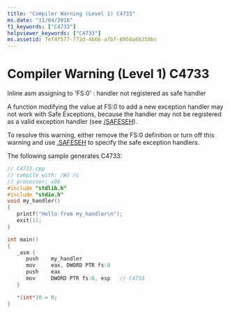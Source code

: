 ```yaml
---
title: "Compiler Warning (Level 1) C4733"
ms.date: "11/04/2016"
f1_keywords: ["C4733"]
helpviewer_keywords: ["C4733"]
ms.assetid: 7ef4f577-772d-4b66-a7bf-8958a6b250bc
---
```

# Compiler Warning (Level 1) C4733

Inline asm assigning to 'FS:0' : handler not registered as safe handler

A function modifying the value at FS:0 to add a new exception handler may not work with Safe Exceptions, because the handler may not be registered as a valid exception handler (see [/SAFESEH](../../build/reference/safeseh-image-has-safe-exception-handlers.md)).

To resolve this warning, either remove the FS:0 definition or turn off this warning and use [.SAFESEH](../../assembler/masm/dot-safeseh.md) to specify the safe exception handlers.

The following sample generates C4733:

```cpp
// C4733.cpp
// compile with: /W1 /c
// processor: x86
#include "stdlib.h"
#include "stdio.h"
void my_handler()
{
   printf("Hello from my_handler\n");
   exit(1);
}

int main()
{
   _asm {
      push    my_handler
      mov     eax, DWORD PTR fs:0
      push    eax
      mov     DWORD PTR fs:0, esp   // C4733
   }

   *(int*)0 = 0;
}
```